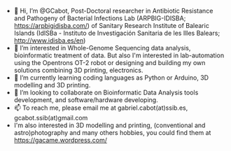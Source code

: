 - 👋 Hi, I’m @GCabot, Post-Doctoral researcher in Antibiotic Resistance and Pathogeny of Bacterial Infections Lab (ARPBIG-IDISBA; https://arpbigidisba.com/) of Sanitary Research Institute of Balearic Islands (IdISBa - Instituto de Investigación Sanitaria de les Illes Balears; http://www.idisba.es/en)
- 👀 I’m interested in Whole-Genome Sequencing data analysis, bioinformatic treatment of data. But also I'm interested in lab-automation using the Opentrons OT-2 robot or designing and building my own solutions combining 3D printing, electronics.
- 🌱 I’m currently learning coding languages as Python or Arduino, 3D modelling and 3D printing.
- 💞️ I’m looking to collaborate on Bioinformatic Data Analysis tools development, and software/hardware developing.
- 📫 To reach me, please email me at gabriel.cabot(at)ssib.es, gcabot.ssib(at)gmail.com
- I'm also interested in 3D modelling and printing, (conventional and astro)photography and many others hobbies, you could find them at https://gacame.wordpress.com/

<!---
GCabot/GCabot is a ✨ special ✨ repository because its `README.md` (this file) appears on your GitHub profile.
You can click the Preview link to take a look at your changes.
--->
